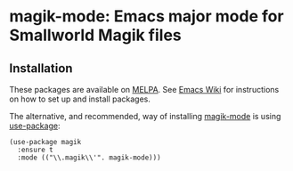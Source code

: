 # magik-mode: Emacs major mode for Smallworld Magik files

## Installation

These packages are available on [MELPA](https://melpa.org/). 
See [Emacs Wiki](https://www.emacswiki.org/emacs/InstallingPackages) for instructions on how to set up and install packages.

The alternative, and recommended, way of installing [magik-mode](https://github.com/roadrunner1776/magik) is using [use-package](https://github.com/jwiegley/use-package):

``` emacs-lisp
(use-package magik
  :ensure t
  :mode (("\\.magik\\'". magik-mode)))
```

